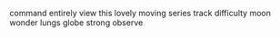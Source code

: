 command entirely view this lovely moving series track difficulty moon wonder lungs globe strong observe